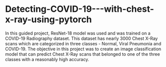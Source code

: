 # Detecting-COVID-19---with-chest-x-ray-using-pytorch
In this guided project, ResNet-18 model was used and was trained on a COVID-19 Radiography dataset. This dataset has nearly 3000 Chest X-Ray scans which are categorized in three classes - Normal, Viral Pneumonia and COVID-19. The objective in this project was to create an image classification model that can predict Chest X-Ray scans that belonged to one of the three classes with a reasonably high accuracy. 
